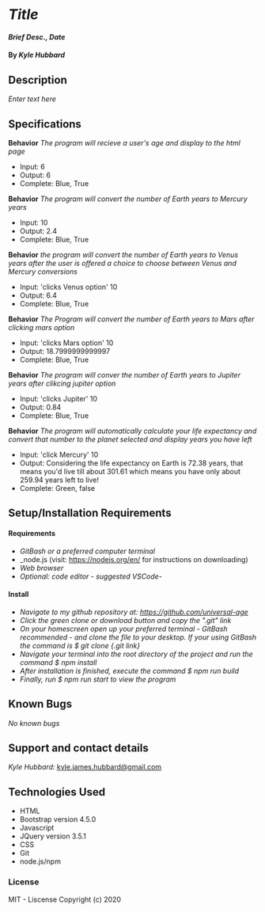 # _Title_
#### _Brief Desc., Date_
#### By _**Kyle Hubbard**_
## Description
_Enter text here_

## Specifications

**Behavior** _The program will recieve a user's age and display to the html page_
* Input: 6
* Output: 6
* Complete: Blue, True

**Behavior** _The program will convert the number of Earth years to Mercury years_
* Input: 10
* Output: 2.4
* Complete: Blue, True

**Behavior** _the program will convert the number of Earth years to Venus years after the user is offered a choice to choose between Venus and Mercury conversions_
* Input: 'clicks Venus option' 10
* Output: 6.4
* Complete: Blue, True

**Behavior** _The Program will convert the number of Earth years to Mars after clicking mars option_
* Input: 'clicks Mars option' 10
* Output: 18.7999999999997
* Complete: Blue, True

**Behavior** _The program will conver the number of Earth years to Jupiter years after clikcing jupiter option_
* Input: 'clicks Jupiter' 10
* Output: 0.84
* Complete: Blue, True

**Behavior** _The program will automatically calculate your life expectancy and convert that number to the planet selected and display years you have left_
* Input: 'click Mercury' 10
* Output: Considering the life expectancy on Earth is 72.38 years, that means you'd live till about 301.61 which means you have only about 259.94 years left to live!
* Complete: Green, false

## Setup/Installation Requirements

#### Requirements
* _GitBash or a preferred computer terminal_
* _node.js (visit: https://nodejs.org/en/ for instructions on downloading)
* _Web browser_
* _Optional: code editor - suggested VSCode-_

#### Install
* _Navigate to my github repository at: https://github.com/universal-age_
* _Click the green clone or download button and copy the ".git" link_
* _On your homescreen open up your preferred terminal - GitBash recommended - and clone the file to your desktop. If your using GitBash the command is $ git clone {.git link}_
* _Navigate your terminal into the root directory of the project and run the command $ npm install_
* _After installation is finished, execute the command $ npm run build_
* _Finally, run $ npm run start to view the program_

## Known Bugs
_No known bugs_

## Support and contact details
_Kyle Hubbard:_
kyle.james.hubbard@gmail.com

## Technologies Used
* HTML
* Bootstrap version 4.5.0
* Javascript
* JQuery version 3.5.1
* CSS
* Git
* node.js/npm

### License
MIT - Liscense
Copyright (c) 2020 